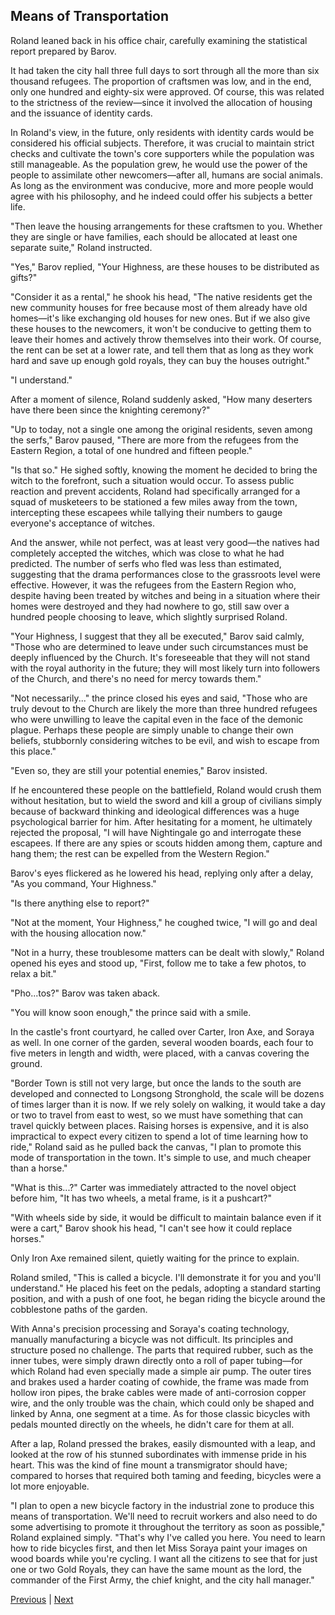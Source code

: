 ## Means of Transportation
Roland leaned back in his office chair, carefully examining the statistical report prepared by Barov.

It had taken the city hall three full days to sort through all the more than six thousand refugees. The proportion of craftsmen was low, and in the end, only one hundred and eighty-six were approved. Of course, this was related to the strictness of the review—since it involved the allocation of housing and the issuance of identity cards.

In Roland's view, in the future, only residents with identity cards would be considered his official subjects. Therefore, it was crucial to maintain strict checks and cultivate the town's core supporters while the population was still manageable. As the population grew, he would use the power of the people to assimilate other newcomers—after all, humans are social animals. As long as the environment was conducive, more and more people would agree with his philosophy, and he indeed could offer his subjects a better life.

"Then leave the housing arrangements for these craftsmen to you. Whether they are single or have families, each should be allocated at least one separate suite," Roland instructed.

"Yes," Barov replied, "Your Highness, are these houses to be distributed as gifts?"

"Consider it as a rental," he shook his head, "The native residents get the new community houses for free because most of them already have old homes—it's like exchanging old houses for new ones. But if we also give these houses to the newcomers, it won't be conducive to getting them to leave their homes and actively throw themselves into their work. Of course, the rent can be set at a lower rate, and tell them that as long as they work hard and save up enough gold royals, they can buy the houses outright."

"I understand."

After a moment of silence, Roland suddenly asked, "How many deserters have there been since the knighting ceremony?"

"Up to today, not a single one among the original residents, seven among the serfs," Barov paused, "There are more from the refugees from the Eastern Region, a total of one hundred and fifteen people."



"Is that so." He sighed softly, knowing the moment he decided to bring the witch to the forefront, such a situation would occur. To assess public reaction and prevent accidents, Roland had specifically arranged for a squad of musketeers to be stationed a few miles away from the town, intercepting these escapees while tallying their numbers to gauge everyone's acceptance of witches.

And the answer, while not perfect, was at least very good—the natives had completely accepted the witches, which was close to what he had predicted. The number of serfs who fled was less than estimated, suggesting that the drama performances close to the grassroots level were effective. However, it was the refugees from the Eastern Region who, despite having been treated by witches and being in a situation where their homes were destroyed and they had nowhere to go, still saw over a hundred people choosing to leave, which slightly surprised Roland.



"Your Highness, I suggest that they all be executed," Barov said calmly, "Those who are determined to leave under such circumstances must be deeply influenced by the Church. It's foreseeable that they will not stand with the royal authority in the future; they will most likely turn into followers of the Church, and there's no need for mercy towards them."



"Not necessarily..." the prince closed his eyes and said, "Those who are truly devout to the Church are likely the more than three hundred refugees who were unwilling to leave the capital even in the face of the demonic plague. Perhaps these people are simply unable to change their own beliefs, stubbornly considering witches to be evil, and wish to escape from this place."



"Even so, they are still your potential enemies," Barov insisted.



If he encountered these people on the battlefield, Roland would crush them without hesitation, but to wield the sword and kill a group of civilians simply because of backward thinking and ideological differences was a huge psychological barrier for him. After hesitating for a moment, he ultimately rejected the proposal, "I will have Nightingale go and interrogate these escapees. If there are any spies or scouts hidden among them, capture and hang them; the rest can be expelled from the Western Region."



Barov's eyes flickered as he lowered his head, replying only after a delay, "As you command, Your Highness."



"Is there anything else to report?"



"Not at the moment, Your Highness," he coughed twice, "I will go and deal with the housing allocation now."



"Not in a hurry, these troublesome matters can be dealt with slowly," Roland opened his eyes and stood up, "First, follow me to take a few photos, to relax a bit."

"Pho...tos?" Barov was taken aback.

"You will know soon enough," the prince said with a smile.

In the castle's front courtyard, he called over Carter, Iron Axe, and Soraya as well. In one corner of the garden, several wooden boards, each four to five meters in length and width, were placed, with a canvas covering the ground.

"Border Town is still not very large, but once the lands to the south are developed and connected to Longsong Stronghold, the scale will be dozens of times larger than it is now. If we rely solely on walking, it would take a day or two to travel from east to west, so we must have something that can travel quickly between places. Raising horses is expensive, and it is also impractical to expect every citizen to spend a lot of time learning how to ride," Roland said as he pulled back the canvas, "I plan to promote this mode of transportation in the town. It's simple to use, and much cheaper than a horse."

"What is this...?" Carter was immediately attracted to the novel object before him, "It has two wheels, a metal frame, is it a pushcart?"

"With wheels side by side, it would be difficult to maintain balance even if it were a cart," Barov shook his head, "I can't see how it could replace horses."

Only Iron Axe remained silent, quietly waiting for the prince to explain.

Roland smiled, "This is called a bicycle. I'll demonstrate it for you and you'll understand." He placed his feet on the pedals, adopting a standard starting position, and with a push of one foot, he began riding the bicycle around the cobblestone paths of the garden.



With Anna's precision processing and Soraya's coating technology, manually manufacturing a bicycle was not difficult. Its principles and structure posed no challenge. The parts that required rubber, such as the inner tubes, were simply drawn directly onto a roll of paper tubing—for which Roland had even specially made a simple air pump. The outer tires and brakes used a harder coating of cowhide, the frame was made from hollow iron pipes, the brake cables were made of anti-corrosion copper wire, and the only trouble was the chain, which could only be shaped and linked by Anna, one segment at a time. As for those classic bicycles with pedals mounted directly on the wheels, he didn't care for them at all.



After a lap, Roland pressed the brakes, easily dismounted with a leap, and looked at the row of his stunned subordinates with immense pride in his heart. This was the kind of fine mount a transmigrator should have; compared to horses that required both taming and feeding, bicycles were a lot more enjoyable.



"I plan to open a new bicycle factory in the industrial zone to produce this means of transportation. We'll need to recruit workers and also need to do some advertising to promote it throughout the territory as soon as possible," Roland explained simply. "That's why I've called you here. You need to learn how to ride bicycles first, and then let Miss Soraya paint your images on wood boards while you're cycling. I want all the citizens to see that for just one or two Gold Royals, they can have the same mount as the lord, the commander of the First Army, the chief knight, and the city hall manager."





[Previous](CH0244.md) | [Next](CH0246.md)

